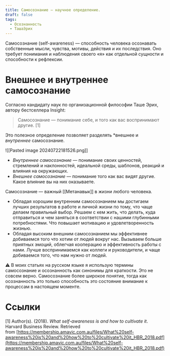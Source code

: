 ```yaml
---
title: Самосознание — научное определение.
draft: false
tags:
  - Осознанность
  - ТашаЭрих
---
```

Самосознание (self-awareness) — способность человека осознавать собственные мысли, чувства, мотивы, действия и их последствия. Оно требует понимания и наблюдения своего «я» как отдельной сущности и способности к рефлексии.
# Внешнее и внутреннее самосознание

Согласно кандидату наук по организационной философии Таше Эрих, автору бестселлера Insight:

> Самосознание — понимание себе, и того как вас воспринимают другие. [1]

Это полезное определение позволяет разделять *внешнее и *внутреннее* 
самосознание.

![[Pasted image 20240722181526.png]]

- *Внутреннее самосознание* — понимание своих ценностей, стремлений и наклонностей, идеальной среды, шаблонов, реакций и влияния на окружающих.
- *Внешнее самосознание* — понимание того как вас видят другие. Какое влияние вы на них оказываете.

Самосознание — важный [[Метанавык]] в жизни любого человека. 

- Обладая хорошим внутренним самосознанием мы достигаем лучших результатов в работе и личной жизни по тому, что чаще делаем правильный выбор. Решаем с кем жить, что делать, куда отправиться и чем заняться в соответствии с нашими глубинными потребностями. Что повышает мотивацию и удовлетворенность жизнью.
- Обладая высоким внешним самосознанием мы эффективнее добиваемся того что хотим от людей вокруг нас. Вызываем больше приятных эмоций, облегчая кооперацию и эффективность работы с нами. Лучше воспринимаемся как коллеги и руководители, и чаще добиваемся того, что нам нужно от людей.

⚠️ В моих статьях на русском языке я использую термины самосознание и осознанность как синонимы для краткости. Это не совсем верно. Самосознание более широкое понятие, тогда как осознанность это только способность это состояние внимание к процессам в настоящем моменте.

# Ссылки

[1] Author(s). (2018). _What self-awareness is and how to cultivate it_. Harvard Business Review. Retrieved from [https://membership.amavic.com.au/files/What%20self-awareness%20is%20and%20how%20to%20cultivate%20it_HBR_2018.pdf](https://membership.amavic.com.au/files/What%20self-awareness%20is%20and%20how%20to%20cultivate%20it_HBR_2018.pdf)